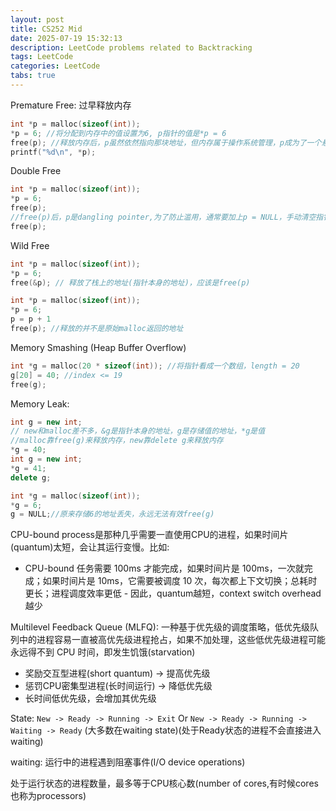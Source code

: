 ```yaml
---
layout: post
title: CS252 Mid
date: 2025-07-19 15:32:13
description: LeetCode problems related to Backtracking
tags: LeetCode
categories: LeetCode
tabs: true
---
```

Premature Free: 过早释放内存
```C++
int *p = malloc(sizeof(int));
*p = 6; //将分配到内存中的值设置为6, p指针的值是*p = 6
free(p); //释放内存后，p虽然依然指向那块地址，但内存属于操作系统管理，p成为了一个悬空指针(dangling pointer)，不是free(*p)，因为p是指存储的地址，*p是p存储的地址里保存的值
printf("%d\n", *p);
```

Double Free
```C++
int *p = malloc(sizeof(int));
*p = 6;
free(p);
//free(p)后，p是dangling pointer,为了防止滥用，通常要加上p = NULL，手动清空指针
free(p);
```

Wild Free
```C++
int *p = malloc(sizeof(int));
*p = 6;
free(&p); // 释放了栈上的地址(指针本身的地址)，应该是free(p)
```

```C++
int *p = malloc(sizeof(int));
*p = 6;
p = p + 1
free(p); //释放的并不是原始malloc返回的地址
```

Memory Smashing (Heap Buffer Overflow)
```C++
int *g = malloc(20 * sizeof(int)); //将指针看成一个数组，length = 20
g[20] = 40; //index <= 19
free(g);
```

Memory Leak:
```C++
int g = new int;
// new和malloc差不多，&g是指针本身的地址，g是存储值的地址，*g是值
//malloc靠free(g)来释放内存，new靠delete g来释放内存
*g = 40;
int g = new int;
*g = 41;
delete g;
```
```C++
int *g = malloc(sizeof(int));
*g = 6;
g = NULL;//原来存储6的地址丢失，永远无法有效free(g)
```

CPU-bound process是那种几乎需要一直使用CPU的进程，如果时间片(quantum)太短，会让其运行变慢。比如:
- CPU-bound 任务需要 100ms 才能完成，如果时间片是 100ms，一次就完成；如果时间片是 10ms，它需要被调度 10 次，每次都上下文切换；总耗时更长；进程调度效率更低 - 因此，quantum越短，context switch overhead越少

Multilevel Feedback Queue (MLFQ): 一种基于优先级的调度策略，低优先级队列中的进程容易一直被高优先级进程抢占，如果不加处理，这些低优先级进程可能永远得不到 CPU 时间，即发生饥饿(starvation)
- 奖励交互型进程(short quantum) -> 提高优先级
- 惩罚CPU密集型进程(长时间运行) -> 降低优先级
- 长时间低优先级，会增加其优先级

State: `New -> Ready -> Running -> Exit` Or `New -> Ready -> Running -> Waiting -> Ready` (大多数在waiting state)(处于Ready状态的进程不会直接进入waiting)

waiting: 运行中的进程遇到阻塞事件(I/O device operations)

处于运行状态的进程数量，最多等于CPU核心数(number of cores,有时候cores也称为processors)